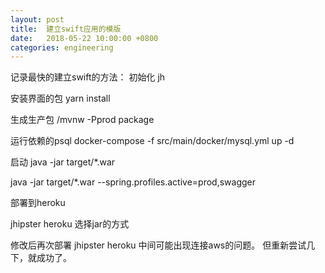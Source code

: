 ```yaml
---
layout: post
title:  建立swift应用的模版
date:   2018-05-22 10:00:00 +0800
categories: engineering
---
```

记录最快的建立swift的方法：
初始化
jh

安装界面的包
yarn install

生成生产包
/mvnw -Pprod package

运行依赖的psql
docker-compose -f src/main/docker/mysql.yml up -d

启动
java -jar target/*.war

java -jar target/*.war --spring.profiles.active=prod,swagger

部署到heroku

jhipster heroku 选择jar的方式

修改后再次部署 jhipster heroku
中间可能出现连接aws的问题。 但重新尝试几下，就成功了。
